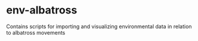 # env-albatross
Contains scripts for importing and visualizing environmental data in relation to albatross movements
